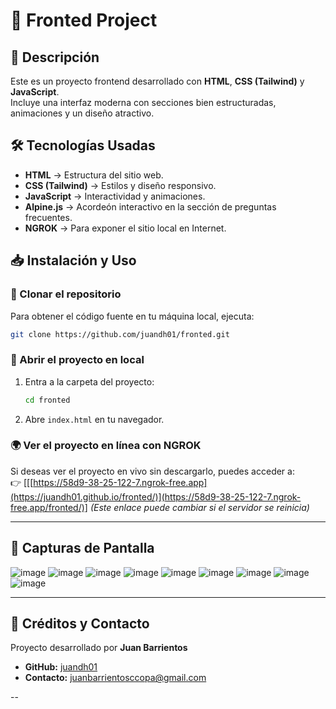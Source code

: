 # 🚀 Fronted Project

## 📌 Descripción
Este es un proyecto frontend desarrollado con **HTML**, **CSS (Tailwind)** y **JavaScript**.  
Incluye una interfaz moderna con secciones bien estructuradas, animaciones y un diseño atractivo.  

## 🛠 Tecnologías Usadas
- **HTML** → Estructura del sitio web.  
- **CSS (Tailwind)** → Estilos y diseño responsivo.  
- **JavaScript** → Interactividad y animaciones.  
- **Alpine.js** → Acordeón interactivo en la sección de preguntas frecuentes.  
- **NGROK** → Para exponer el sitio local en Internet.  

## 📥 Instalación y Uso

### 🔹 Clonar el repositorio
Para obtener el código fuente en tu máquina local, ejecuta:

```bash
git clone https://github.com/juandh01/fronted.git
```

### 🔹 Abrir el proyecto en local
1. Entra a la carpeta del proyecto:  
   ```bash
   cd fronted
   ```
2. Abre `index.html` en tu navegador.

### 🌍 Ver el proyecto en línea con NGROK
Si deseas ver el proyecto en vivo sin descargarlo, puedes acceder a:  
👉 [[[https://58d9-38-25-122-7.ngrok-free.app](https://juandh01.github.io/fronted/)](https://58d9-38-25-122-7.ngrok-free.app/fronted/)]
_(Este enlace puede cambiar si el servidor se reinicia)_



---

## 📸 Capturas de Pantalla

![image](https://github.com/user-attachments/assets/60d6ab5c-1c7e-4771-bd57-3ff7a0052b74)
![image](https://github.com/user-attachments/assets/6f3894b4-ea6d-40bc-bafa-1485664f16c6)
![image](https://github.com/user-attachments/assets/930d1353-b3c2-4e2f-821b-9bf9a4d3838c)
![image](https://github.com/user-attachments/assets/abe477ae-6354-4ce9-a324-f4ceb5810f76)
![image](https://github.com/user-attachments/assets/4c1d98c3-8e13-4eac-b115-f9e0996db9e9)
![image](https://github.com/user-attachments/assets/67657d11-f8ea-4a93-9f71-18d619991366)
![image](https://github.com/user-attachments/assets/847c4e47-8831-4c28-8a05-6809cfa9fdd8)
![image](https://github.com/user-attachments/assets/94b31dd5-0c05-40a9-a8df-9cb25c55c822)
![image](https://github.com/user-attachments/assets/ecacadb0-6773-414d-a3f5-49211cb50c27)

---

## 📩 Créditos y Contacto

Proyecto desarrollado por **Juan Barrientos**  

- **GitHub:** [juandh01](https://github.com/juandh01)
- **Contacto:** [juanbarrientosccopa@gmail.com](mailto:juanbarrientosccopa@gmail.com)
  
--
